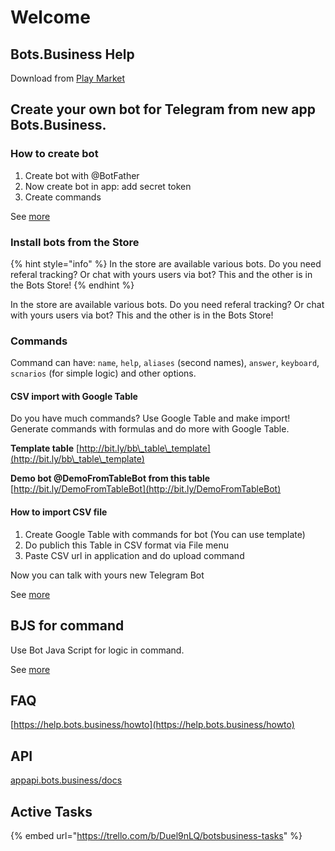 # Welcome

## Bots.Business Help

Download from [Play Market](https://play.google.com/store/apps/details?id=bb\_app.com.bots.business)

## Create your own bot for Telegram from new app Bots.Business.

### How to create bot

1. Create bot with @BotFather
2. Now create bot in app: add secret token
3. Create commands&#x20;

See [more](https://help.bots.business/getting-started)

### Install bots from the Store

{% hint style="info" %}
In the store are available various bots. Do you need referal tracking? Or chat with yours users via bot? This and the other is in the Bots Store!
{% endhint %}

In the store are available various bots. Do you need referal tracking? Or chat with yours users via bot? This and the other is in the Bots Store!

### Commands

Command can have: `name`, `help`, `aliases` (second names), `answer`, `keyboard`, `scnarios` (for simple logic) and other options.

####

#### CSV import with Google Table

Do you have much commands? Use Google Table and make import! Generate commands with formulas and do more with Google Table.

**Template table** [http://bit.ly/bb\_table\_template](http://bit.ly/bb\_table\_template)

**Demo bot @DemoFromTableBot from this table** [http://bit.ly/DemoFromTableBot](http://bit.ly/DemoFromTableBot)

#### How to import CSV file

1. Create Google Table with commands for bot (You can use template)
2. Do publich this Table in CSV format via File menu
3. Paste CSV url in application and do upload command

Now you can talk with yours new Telegram Bot

See [more](https://help.bots.business/create-bot-from-google-table)

## BJS for command

Use Bot Java Script for logic in command.

See [more](https://help.bots.business/scenarios-and-bjs)

## FAQ

[https://help.bots.business/howto](https://help.bots.business/howto)

## API

[appapi.bots.business/docs](https://appapi.bots.business/docs)

## Active Tasks

{% embed url="https://trello.com/b/Duel9nLQ/botsbusiness-tasks" %}

